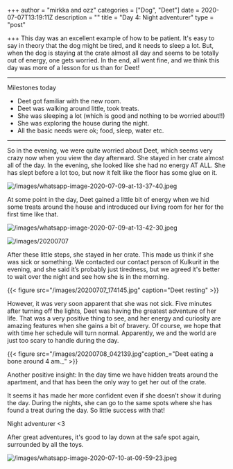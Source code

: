+++
author = "mirkka and ozz"
categories = ["Dog", "Deet"]
date = 2020-07-07T13:19:11Z
description = ""
title = "Day 4: Night adventurer"
type = "post"

+++
This day was an excellent example of how to be patient. It's easy to say in theory that the dog might be tired, and it needs to sleep a lot. But, when the dog is staying at the crate almost all day and seems to be totally out of energy, one gets worried. In the end, all went fine, and we think this day was more of a lesson for us than for Deet!

***

Milestones today

* Deet got familiar with the new room.
* Deet was walking around little, took treats.
* She was sleeping a lot (which is good and nothing to be worried about!!)
* She was exploring the house during the night.
* All the basic needs were ok; food, sleep, water etc.

***

So in the evening, we were quite worried about Deet, which seems very crazy now when you view the day afterward. She stayed in her crate almost all of the day. In the evening, she looked like she had no energy AT ALL. She has slept before a lot too, but now it felt like the floor has some glue on it.

![/images/whatsapp-image-2020-07-09-at-13-37-40.jpeg](/images/whatsapp-image-2020-07-09-at-13-37-40.jpeg)

At some point in the day, Deet gained a little bit of energy when we hid some treats around the house and introduced our living room for her for the first time like that.

![/images/whatsapp-image-2020-07-09-at-13-42-30.jpeg](/images/whatsapp-image-2020-07-09-at-13-42-30.jpeg)

![/images/20200707](/images/20200707_153522.jpg)

After these little steps, she stayed in her crate. This made us think if she was sick or something. We contacted our contact person of Kulkurit in the evening, and she said it’s probably just tiredness, but we agreed it's better to wait over the night and see how she is in the morning.

{{< figure src="/images/20200707_174145.jpg" caption="Deet resting" >}}

However, it was very soon apparent that she was not sick. Five minutes after turning off the lights, Deet was having the greatest adventure of her life. That was a very positive thing to see, and her energy and curiosity are amazing features when she gains a bit of bravery. Of course, we hope that with time her schedule will turn normal. Apparently, we and the world are just too scary to handle during the day.

{{< figure src="/images/20200708_042139.jpg"caption_="Deet eating a bone around 4 am._" >}}

Another positive insight: In the day time we have hidden treats around the apartment, and that has been the only way to get her out of the crate.

It seems it has made her more confident even if she doesn’t show it during the day. During the nights, she can go to the same spots where she has found a treat during the day. So little success with that!

Night adventurer <3

After great adventures, it's good to lay down at the safe spot again, surrounded by all the toys.

![/images/whatsapp-image-2020-07-10-at-09-59-23.jpeg](/images/whatsapp-image-2020-07-10-at-09-59-23.jpeg)